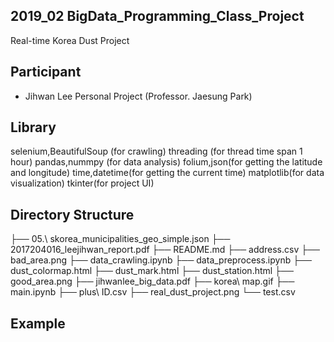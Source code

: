 

## 2019_02 BigData_Programming_Class_Project
Real-time Korea Dust Project 

## Participant

* Jihwan Lee Personal Project (Professor. Jaesung Park)

## Library

selenium,BeautifulSoup (for crawling)
threading (for thread time span 1 hour)
pandas,nummpy (for data analysis)
folium,json(for getting the latitude and longitude)
time,datetime(for getting the current time)
matplotlib(for data visualization)
tkinter(for project UI)

## Directory Structure

├── 05.\ skorea_municipalities_geo_simple.json
├── 2017204016_leejihwan_report.pdf
├── README.md
├── address.csv
├── bad_area.png
├── data_crawling.ipynb
├── data_preprocess.ipynb
├── dust_colormap.html
├── dust_mark.html
├── dust_station.html
├── good_area.png
├── jihwanlee_big_data.pdf
├── korea\ map.gif
├── main.ipynb
├── plus\ ID.csv
├── real_dust_project.png
└── test.csv



## Example


